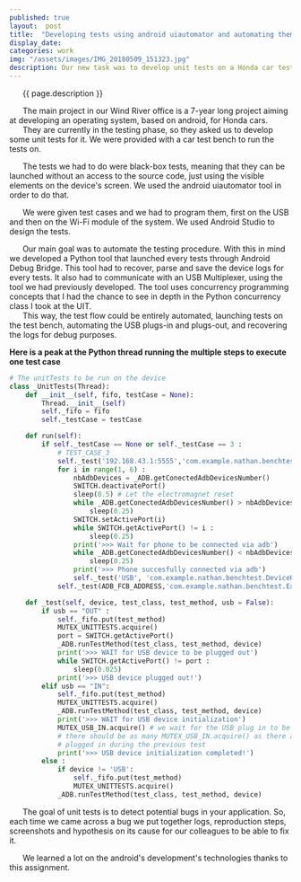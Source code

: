 ```yaml
---
published: true
layout:  post
title:  "Developing tests using android uiautomator and automating them with Python"
display_date:
categories: work
img: "/assets/images/IMG_20180509_151323.jpg"
description: Our new task was to develop unit tests on a Honda car test bench, as well as a Python tool to automate the tests, recover the logs, and interact with the USB Multiplexer.
---
```


&nbsp;&nbsp;&nbsp;&nbsp;&nbsp;&nbsp;{{ page.description }}

&nbsp;&nbsp;&nbsp;&nbsp;&nbsp;&nbsp;The main project in our Wind River office is a 7-year long project aiming at developing an operating system, based on android, for Honda cars.  
&nbsp;&nbsp;&nbsp;&nbsp;&nbsp;&nbsp;They are currently in the testing phase, so they asked us to develop some unit tests for it. We were provided with a car test bench to run the tests on.

&nbsp;&nbsp;&nbsp;&nbsp;&nbsp;&nbsp;The tests we had to do were black-box tests, meaning that they can be launched without an access to the source code, just using the visible elements on the device's screen. We used the android uiautomator tool in order to do that.

&nbsp;&nbsp;&nbsp;&nbsp;&nbsp;&nbsp;We were given test cases and we had to program them, first on the USB and then on the Wi-Fi module of the system. We used Android Studio to design the tests.

&nbsp;&nbsp;&nbsp;&nbsp;&nbsp;&nbsp;Our main goal was to automate the testing procedure. With this in mind we developed a Python tool that launched every tests through Android Debug Bridge. This tool had to recover, parse and save the device logs for every tests. It also had to communicate with an USB Multiplexer, using the tool we had previously developed. The tool uses concurrency programming concepts that I had the chance to see in depth in the Python concurrency class I took at the UIT.   
&nbsp;&nbsp;&nbsp;&nbsp;&nbsp;&nbsp;This way, the test flow could be entirely automated, launching tests on the test bench, automating the USB plugs-in and plugs-out, and recovering the logs for debug purposes.

__Here is a peak at the Python thread running the multiple steps to execute one test case__

```python
# The unitTests to be run on the device
class _UnitTests(Thread):
    def __init__(self, fifo, testCase = None):
        Thread.__init__(self)
        self._fifo = fifo
        self._testCase = testCase

    def run(self):
        if self._testCase == None or self._testCase == 3 :
            # TEST_CASE_3
            self._test('192.168.43.1:5555','com.example.nathan.benchtest.ExampleInstrumentedTest','TestCase_3_1')
            for i in range(1, 6) :
                nbAdbDevices = _ADB.getConectedAdbDevicesNumber()
                SWITCH.deactivatePort()
                sleep(0.5) # Let the electromagnet reset
                while _ADB.getConectedAdbDevicesNumber() > nbAdbDevices :
                    sleep(0.25)
                SWITCH.setActivePort(i)
                while SWITCH.getActivePort() != i :
                    sleep(0.25)
                print('>>> Wait for phone to be connected via adb')
                while _ADB.getConectedAdbDevicesNumber() < nbAdbDevices :
                    sleep(0.25)
                print('>>> Phone succesfully connected via adb')
                self._test('USB', 'com.example.nathan.benchtest.DeviceHotspotTest','TestCase_3_2')
            self._test(ADB_FCB_ADDRESS,'com.example.nathan.benchtest.ExampleInstrumentedTest','TestCase_3_3')

    def _test(self, device, test_class, test_method, usb = False):
        if usb == "OUT" :
            self._fifo.put(test_method)
            MUTEX_UNITTESTS.acquire()
            port = SWITCH.getActivePort()
            _ADB.runTestMethod(test_class, test_method, device)
            print('>>> WAIT for USB device to be plugged out')
            while SWITCH.getActivePort() != port :
                sleep(0.025)
            print('>>> USB device plugged out!')
        elif usb == "IN":
            self._fifo.put(test_method)
            MUTEX_UNITTESTS.acquire()
            _ADB.runTestMethod(test_class, test_method, device)
            print('>>> WAIT for USB device initialization')
            MUTEX_USB_IN.acquire() # we wait for the USB plug in to be processed ;
            # there should be as many MUTEX_USB_IN.acquire() as there are usb being
            # plugged in during the previous test
            print('>>> USB device initialization completed!')
        else :
            if device != 'USB':
                self._fifo.put(test_method)
                MUTEX_UNITTESTS.acquire()
            _ADB.runTestMethod(test_class, test_method, device)
```

&nbsp;&nbsp;&nbsp;&nbsp;&nbsp;&nbsp;The goal of unit tests is to detect potential bugs in your application. So, each time we came across a bug we put together logs, reproduction steps, screenshots and hypothesis on its cause for our colleagues to be able to fix it.

&nbsp;&nbsp;&nbsp;&nbsp;&nbsp;&nbsp;We learned a lot on the android's development's technologies thanks to this assignment.
